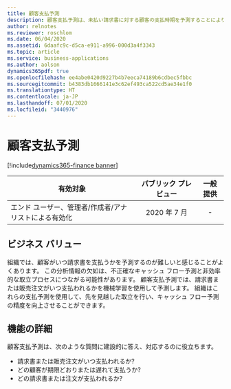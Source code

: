 ```yaml
---
title: 顧客支払予測
description: 顧客支払予測は、未払い請求書に対する顧客の支払時期を予測することにより、正確なキャッシュ フロー予測を実現します。
author: relnotes
ms.reviewer: roschlom
ms.date: 06/04/2020
ms.assetid: 6daafc9c-d5ca-e911-a996-000d3a4f3343
ms.topic: article
ms.service: business-applications
ms.author: aolson
dynamics365pdf: true
ms.openlocfilehash: ee4abe0420d9227b4b7eeca74189b6cdbec5fbbc
ms.sourcegitcommit: b4383db1666141e3c62ef493ca522cd5ae34e1f0
ms.translationtype: HT
ms.contentlocale: ja-JP
ms.lasthandoff: 07/01/2020
ms.locfileid: "3440976"
---
```

# <a name="customer-payment-predictions"></a>顧客支払予測
[!include[dynamics365-finance banner](../includes/dynamics365-finance.md)]

| 有効対象    |  パブリック プレビュー | 一般提供 | 
| ---------- | :----------: |:----------: |
|エンド ユーザー、管理者/作成者/アナリストによる有効化|2020 年 7 月| -|


## <a name="business-value"></a>ビジネス バリュー
<!-- bv start -->
組織では、顧客がいつ請求書を支払うかを予測するのが難しいと感じることがよくあります。 この分析情報の欠如は、不正確なキャッシュ フロー予測と非効率的な取立プロセスにつながる可能性があります。 顧客支払予測では、請求書または販売注文がいつ支払われるかを機械学習を使用して予測します。 組織はこれらの支払予測を使用して、先を見越した取立を行い、キャッシュ フロー予測の精度を向上させることができます。
<!-- bv end -->



## <a name="feature-details"></a>機能の詳細
<!--feature detail start -->
顧客支払予測は、次のような質問に建設的に答え、対応するのに役立ちます。 

-   請求書または販売注文がいつ支払われるか?
-   どの顧客が期限どおりまたは遅れて支払うか?
-   どの請求書または注文が支払われるか?
<!--feature detail end -->









